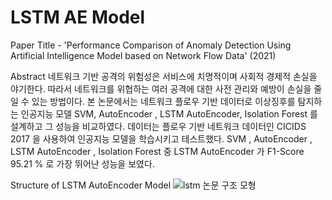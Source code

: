 # LSTM AE Model

Paper Title - 'Performance Comparison of Anomaly Detection Using Artificial Intelligence Model based on Network Flow Data' (2021)

Abstract
네트워크 기반 공격의 위험성은 서비스에 치명적이며 사회적 경제적 손실을 야기한다. 따라서 네트워크를 위협하는 여러 공격에 대한 사전 관리와 예방이 손실을 줄일 수 있는 방법이다. 본 논문에서는 네트워크 플로우 기반 데이터로 이상징후를 탐지하는 인공지능 모델 SVM, AutoEncoder , LSTM AutoEncoder, Isolation Forest 를 설계하고 그 성능을 비교하였다. 데이터는 플로우 기반 네트워크 데이터인 CICIDS 2017 을 사용하여 인공지능 모델을 학습시키고 테스트했다. SVM , AutoEncoder , LSTM AutoEncoder , Isolation Forest 중 LSTM AutoEncoder 가 F1-Score 95.21 % 로 가장 뛰어난 성능을 보였다.


Structure of LSTM AutoEncoder Model
![lstm 논문 구조 모형](https://user-images.githubusercontent.com/62234351/140009378-bc264b44-f44e-4cda-b2f7-8189fc55b09f.PNG)
